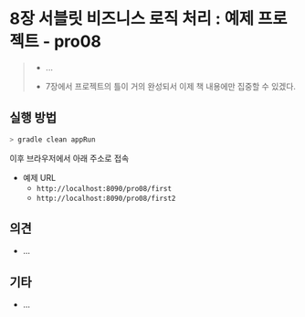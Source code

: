 # 8장 서블릿 비즈니스 로직 처리 : 예제 프로젝트 - pro08

> * ...
>
> * 7장에서 프로젝트의 틀이 거의 완성되서 이제 책 내용에만 집중할 수 있겠다.
>



## 실행 방법

```bash
> gradle clean appRun
```

이후 브라우저에서 아래 주소로 접속

* 예제 URL
  * `http://localhost:8090/pro08/first`
  * `http://localhost:8090/pro08/first2`



## 의견

* ...



## 기타

* ... 
